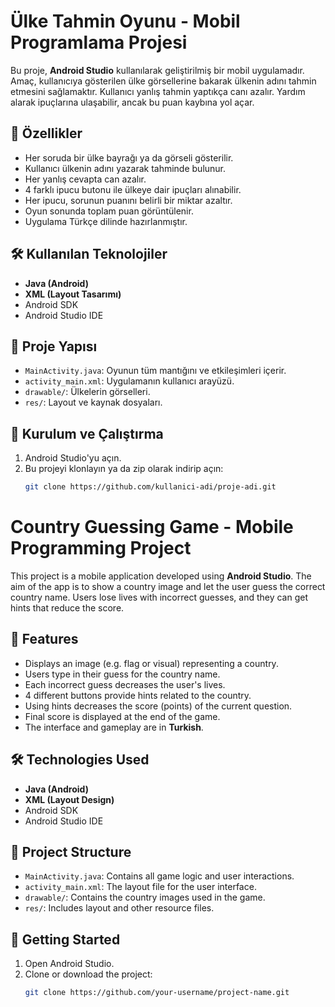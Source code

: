 # Ülke Tahmin Oyunu - Mobil Programlama Projesi

Bu proje, **Android Studio** kullanılarak geliştirilmiş bir mobil uygulamadır. Amaç, kullanıcıya gösterilen ülke görsellerine bakarak ülkenin adını tahmin etmesini sağlamaktır. Kullanıcı yanlış tahmin yaptıkça canı azalır. Yardım alarak ipuçlarına ulaşabilir, ancak bu puan kaybına yol açar.

## 📱 Özellikler

- Her soruda bir ülke bayrağı ya da görseli gösterilir.
- Kullanıcı ülkenin adını yazarak tahminde bulunur.
- Her yanlış cevapta can azalır.
- 4 farklı ipucu butonu ile ülkeye dair ipuçları alınabilir.
- Her ipucu, sorunun puanını belirli bir miktar azaltır.
- Oyun sonunda toplam puan görüntülenir.
- Uygulama Türkçe dilinde hazırlanmıştır.

## 🛠️ Kullanılan Teknolojiler

- **Java (Android)**
- **XML (Layout Tasarımı)**
- Android SDK
- Android Studio IDE

## 📂 Proje Yapısı

- `MainActivity.java`: Oyunun tüm mantığını ve etkileşimleri içerir.
- `activity_main.xml`: Uygulamanın kullanıcı arayüzü.
- `drawable/`: Ülkelerin görselleri.
- `res/`: Layout ve kaynak dosyaları.

## 🚀 Kurulum ve Çalıştırma

1. Android Studio'yu açın.
2. Bu projeyi klonlayın ya da zip olarak indirip açın:
   ```bash
   git clone https://github.com/kullanici-adi/proje-adi.git
# Country Guessing Game - Mobile Programming Project

This project is a mobile application developed using **Android Studio**. The aim of the app is to show a country image and let the user guess the correct country name. Users lose lives with incorrect guesses, and they can get hints that reduce the score.

## 📱 Features

- Displays an image (e.g. flag or visual) representing a country.
- Users type in their guess for the country name.
- Each incorrect guess decreases the user's lives.
- 4 different buttons provide hints related to the country.
- Using hints decreases the score (points) of the current question.
- Final score is displayed at the end of the game.
- The interface and gameplay are in **Turkish**.

## 🛠️ Technologies Used

- **Java (Android)**
- **XML (Layout Design)**
- Android SDK
- Android Studio IDE

## 📂 Project Structure

- `MainActivity.java`: Contains all game logic and user interactions.
- `activity_main.xml`: The layout file for the user interface.
- `drawable/`: Contains the country images used in the game.
- `res/`: Includes layout and other resource files.

## 🚀 Getting Started

1. Open Android Studio.
2. Clone or download the project:
   ```bash
   git clone https://github.com/your-username/project-name.git

